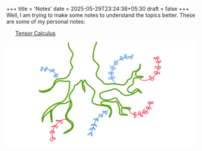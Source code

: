 +++
title = 'Notes'
date = 2025-05-29T23:24:38+05:30
draft = false
+++
Well, I am trying to make some notes to understand the topics better. These are some of my personal notes:
<ul>
<a href="https://raw.githubusercontent.com/LoneWolf1304/Notes/main/Tensor%20Analysis/main.pdf" target="_blank" rel="noopener">Tensor Calculus</a>
</ul>

<div class="responsive-positioned-image">
    <img src="/images/hi.png" alt="Description">
</div>
